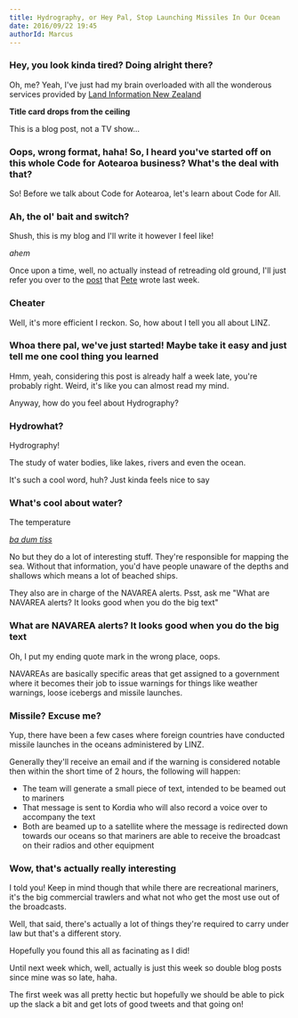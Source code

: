 ```yaml
---
title: Hydrography, or Hey Pal, Stop Launching Missiles In Our Ocean
date: 2016/09/22 19:45
authorId: Marcus
---
```


### Hey, you look kinda tired? Doing alright there?

Oh, me? Yeah, I've just had my brain overloaded with all the wonderous services provided by <a href="http://linz.govt.nz">Land Information New Zealand</a>

**__Title card drops from the ceiling__**

This is a blog post, not a TV show...

### Oops, wrong format, haha! So, I heard you've started off on this whole Code for Aotearoa business? What's the deal with that?

So! Before we talk about Code for Aotearoa, let's learn about Code for All.

### Ah, the ol' bait and switch?

Shush, this is my blog and I'll write it however I feel like!

*ahem*

Once upon a time, well, no actually instead of retreading old ground, I'll just refer you over to the [post](https://medium.com/code-for-aotearoa/why-code-for-aotearoa-a4c865ff7122#.vhjc5i5wp) that [Pete](http://twitter.com/peterjakey) wrote last week.

### Cheater

Well, it's more efficient I reckon. So, how about I tell you all about LINZ.

### Whoa there pal, we've just started! Maybe take it easy and just tell me one cool thing you learned

Hmm, yeah, considering this post is already half a week late, you're probably right. Weird, it's like you can almost read my mind.

Anyway, how do you feel about Hydrography?

### Hydrowhat?

Hydrography!

The study of water bodies, like lakes, rivers and even the ocean.

It's such a cool word, huh? Just kinda feels nice to say

### What's cool about water?

The temperature

[*ba dum tiss*](http://instantrimshot.com)

No but they do a lot of interesting stuff. They're responsible for mapping the sea. Without that information, you'd have people unaware of the depths and shallows which means a lot of beached ships.

They also are in charge of the NAVAREA alerts. Psst, ask me "What are NAVAREA alerts? It looks good when you do the big text"

### What are NAVAREA alerts? It looks good when you do the big text

Oh, I put my ending quote mark in the wrong place, oops.

NAVAREAs are basically specific areas that get assigned to a government where it becomes their job to issue warnings for things like weather warnings, loose icebergs and missile launches.

### Missile? Excuse me?

Yup, there have been a few cases where foreign countries have conducted missile launches in the oceans administered by LINZ.

Generally they'll receive an email and if the warning is considered notable then within the short time of 2 hours, the following will happen:
* The team will generate a small piece of text, intended to be beamed out to mariners
* That message is sent to Kordia who will also record a voice over to accompany the text
* Both are beamed up to a satellite where the message is redirected down towards our oceans so that mariners are able to receive the broadcast on their radios and other equipment

### Wow, that's actually really interesting

I told you! Keep in mind though that while there are recreational mariners, it's the big commercial trawlers and what not who get the most use out of the broadcasts.

Well, that said, there's actually a lot of things they're required to carry under law but that's a different story.

Hopefully you found this all as facinating as I did!

Until next week which, well, actually is just this week so double blog posts since mine was so late, haha.

The first week was all pretty hectic but hopefully we should be able to pick up the slack a bit and get lots of good tweets and that going on!
